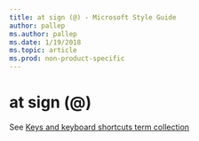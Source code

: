 ```yaml
---
title: at sign (@) - Microsoft Style Guide
author: pallep
ms.author: pallep
ms.date: 1/19/2018
ms.topic: article
ms.prod: non-product-specific
---
```


# at sign (@)

See [Keys and keyboard shortcuts term collection](/style-guide/a-z-word-list-term-collections/term-collections/keys-keyboard-shortcuts)
